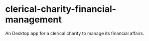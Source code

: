 # clerical-charity-financial-management
An Desktop app for a clerical charity to manage its financial affairs.
